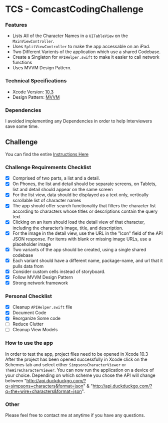 # TCS - ComcastCodingChallenge

### Features

- Lists All of the Character Names in a `UITableView` on the `MainViewController`.
- Uses `SplitViewController` to make the app accessable on an iPad.
- Two Different Varients of the application which use a shared Codebase.
- Create a Singleton for `APIHelper.swift` to make it easier to call network functions 
- Uses MVVM Design Pattern.

### Technical Specifications

- Xcode Version: <a href="https://developer.apple.com/documentation/xcode_release_notes/xcode_10_3_release_notes" target="_blank">10.3</a><br/>
- Design Pattern: <a href="https://en.wikipedia.org/wiki/Model%E2%80%93view%E2%80%93viewmodel" target="_blank">MVVM</a>

### Dependencies

I avoided implementing any Dependencies in order to help Interviewers save some time. 

## Challenge

You can find the entire [Instructions Here](https://github.com/afnanm1999/TCSComcastCodingChallenge/blob/master/ChallengeInstructions.pdf)

### Challenge Requirements Checklist

- [x] Comprised of two parts, a list and a detail.
- [x] On Phones, the list and detail should be separate screens, on Tablets, list and detail should appear on the same screen
- [x] For the list view, data should be displayed as a text only, vertically scrollable list of character names
- [x] The app should offer search functionality that filters the character list according to characters whose titles or descriptions contain the query text
- [x] Clicking on an item should load the detail view of that character, including the character’s image, title, and description.
- [x] For the image in the detail view, use the URL in the "Icon" field of the API JSON response. For items with blank or missing image URLs, use a placeholder image
- [x] Two variants of the app should be created, using a single shared codebase
- [x] Each variant should have a different name, package-name, and url that it pulls data from
- [x] Consider custom cells instead of storyboard.
- [x] Follow MVVM Design Pattern
- [x] Strong network framework

### Personal Checklist

- [x] Cleanup `APIHelper.swift` file
- [x] Document Code
- [x] Reorganize Some code
- [ ] Reduce Clutter
- [ ] Cleanup View Models

### How to use the app

In order to test the app, project files need to be opened in Xcode 10.3<br/>
After the project has been opened successfully in Xcode click on the Schemes tab and select either `SimpsonsCharacterViewer` or `TheWireCharacterViewer`. You can now run the application on a device of your choice. Depending on which scheme you chose the API will change between "http://api.duckduckgo.com/?q=simpsons+characters&format=json" & "http://api.duckduckgo.com/?q=the+wire+characters&format=json". 

### Other

Please feel free to contact me at anytime if you have any questions.
